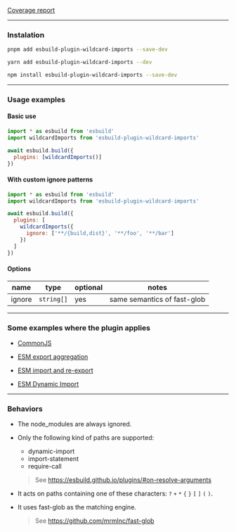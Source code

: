 <a href="./coverage.txt">Coverage report</a>

---

### Instalation

```bash
pnpm add esbuild-plugin-wildcard-imports --save-dev
```

```bash
yarn add esbuild-plugin-wildcard-imports --dev
```

```bash
npm install esbuild-plugin-wildcard-imports --save-dev
```

---

### Usage examples

#### Basic use

```javascript
import * as esbuild from 'esbuild'
import wildcardImports from 'esbuild-plugin-wildcard-imports'

await esbuild.build({
  plugins: [wildcardImports()]
})
```

#### With custom ignore patterns

```javascript
import * as esbuild from 'esbuild'
import wildcardImports from 'esbuild-plugin-wildcard-imports'

await esbuild.build({
  plugins: [
    wildcardImports({
      ignore: ['**/{build,dist}', '**/foo', '**/bar']
    })
  ]
})
```

#### Options

| name   | type       | optional | notes                       |
| ------ | ---------- | -------- | --------------------------- |
| ignore | `string[]` | yes      | same semantics of fast-glob |

---

### Some examples where the plugin applies

- <a href="./tests/cjs/require/test.js#L12">CommonJS</a>

- <a href="./tests/cjs/export-aggregation/test.js#L14">ESM export aggregation</a>

- <a href="./tests/cjs/import-re-export/test.js#L12">ESM import and re-export</a>

- <a href="./tests/esm/dynamic-import/fixtures/input.js">ESM Dynamic Import</a>

---

### Behaviors

- The node_modules are always ignored.

- Only the following kind of paths are supported:

  - dynamic-import
  - import-statement
  - require-call

  > See https://esbuild.github.io/plugins/#on-resolve-arguments

- It acts on paths containing one of these characters: `?` `+` `*` `{` `}` `[` `]` `(` `)`.

- It uses fast-glob as the matching engine.

  > See https://github.com/mrmlnc/fast-glob

